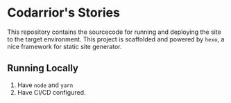 # Codarrior's Stories
This repository contains the sourcecode for running and deploying the site to the target environment. This project is scaffolded and powered by `hexo`, a nice framework for static site generator.

## Running Locally

1. Have `node` and `yarn`
2. Have CI/CD configured.